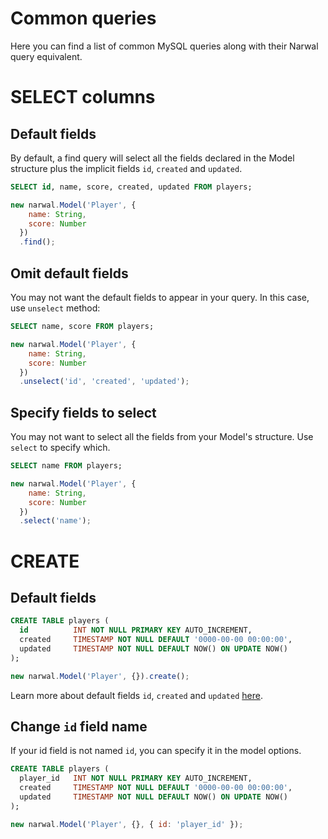 Common queries
==============

Here you can find a list of common MySQL queries along with their Narwal query equivalent.

# SELECT columns

## Default fields

By default, a find query will select all the fields declared in the Model structure plus the implicit fields `id`, `created` and `updated`.

```sql
SELECT id, name, score, created, updated FROM players;
```

```js
new narwal.Model('Player', {
    name: String,
    score: Number
  })
  .find();
```

## Omit default fields

You may not want the default fields to appear in your query. In this case, use `unselect` method:

```sql
SELECT name, score FROM players;
```

```js
new narwal.Model('Player', {
    name: String,
    score: Number
  })
  .unselect('id', 'created', 'updated');
```

## Specify fields to select

You may not want to select all the fields from your Model's structure. Use `select` to specify which.

```sql
SELECT name FROM players;
```

```js
new narwal.Model('Player', {
    name: String,
    score: Number
  })
  .select('name');
```

# CREATE

## Default fields

```sql
CREATE TABLE players (
  id          INT NOT NULL PRIMARY KEY AUTO_INCREMENT, 
  created     TIMESTAMP NOT NULL DEFAULT '0000-00-00 00:00:00', 
  updated     TIMESTAMP NOT NULL DEFAULT NOW() ON UPDATE NOW()
);
```

```js
new narwal.Model('Player', {}).create();
```

Learn more about default fields `id`, `created` and `updated` [here](structure-md).

## Change `id` field name

If your id field is not named `id`, you can specify it in the model options.

```sql
CREATE TABLE players (
  player_id   INT NOT NULL PRIMARY KEY AUTO_INCREMENT, 
  created     TIMESTAMP NOT NULL DEFAULT '0000-00-00 00:00:00', 
  updated     TIMESTAMP NOT NULL DEFAULT NOW() ON UPDATE NOW()
);
```

```js
new narwal.Model('Player', {}, { id: 'player_id' });
```
